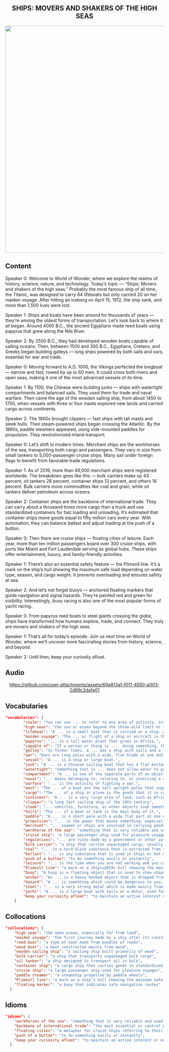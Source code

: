 <h2 align='center'>
SHIPS: MOVERS AND SHAKERS OF THE HIGH SEAS
</h2>

<div align='center'>
<img src='https://images.vexels.com/media/users/3/198464/raw/dc71daf849d5e598ae10593cd46f4b6c-evolution-of-ships-timeline-infographic.jpg' width=720px>
</div>

## Content

Speaker 0: Welcome to World of Wonder, where we explore the realms of history, science, nature, and technology. Today’s topic — “Ships: Movers and shakers of the high seas.” Probably the most famous ship of all time, the Titanic, was designed to carry 64 lifeboats but only carried 20 on her maiden voyage. After hitting an iceberg on April 15, 1912, the ship sank, and more than 1,500 lives were lost.

Speaker 1: Ships and boats have been around for thousands of years — they’re among the oldest forms of transportation. Let’s look back to where it all began. Around 4000 B.C., the ancient Egyptians made reed boats using papyrus that grew along the Nile River.

Speaker 2: By 2500 B.C., they had developed wooden boats capable of sailing oceans. Then, between 1500 and 300 B.C., Egyptians, Cretans, and Greeks began building galleys — long ships powered by both sails and oars, essential for war and trade.

Speaker 0: Moving forward to A.D. 1000, the Vikings perfected the longboat — narrow and fast, rowed by up to 60 men. It could cross both rivers and open seas, making it one of the most advanced vessels of its time.

Speaker 1: By 1100, the Chinese were building junks — ships with watertight compartments and balanced sails. They used them for trade and naval warfare. Then came the age of the wooden sailing ship, from about 1450 to 1750, when vessels with three or four masts explored new lands and carried cargo across continents.

Speaker 2: The 1800s brought clippers — fast ships with tall masts and sleek hulls. Then steam-powered ships began crossing the Atlantic. By the 1880s, paddle steamers appeared, using side-mounted paddles for propulsion. They revolutionized inland transport.

Speaker 0: Let’s shift to modern times. Merchant ships are the workhorses of the sea, transporting both cargo and passengers. They vary in size from small tankers to 5,000-passenger cruise ships. Many sail under foreign flags to benefit from favorable trade regulations.

Speaker 1: As of 2016, more than 49,000 merchant ships were registered worldwide. The breakdown goes like this — bulk carriers make up 43 percent, oil tankers 28 percent, container ships 13 percent, and others 16 percent. Bulk carriers move commodities like coal and grain, while oil tankers deliver petroleum across oceans.

Speaker 2: Container ships are the backbone of international trade. They can carry about a thousand times more cargo than a truck and use standardized containers for fast loading and unloading. It’s estimated that container ships move goods equal to fifty million cars every year. With automation, they can balance ballast and adjust loading at the push of a button.

Speaker 0: Then there are cruise ships — floating cities of leisure. Each year, more than ten million passengers board over 300 cruise ships, with ports like Miami and Fort Lauderdale serving as global hubs. These ships offer entertainment, luxury, and family-friendly activities.

Speaker 1: There’s also an essential safety feature — the Plimsoll line. It’s a mark on the ship’s hull showing the maximum safe load depending on water type, season, and cargo weight. It prevents overloading and ensures safety at sea.

Speaker 2: And let’s not forget buoys — anchored floating markers that guide navigation and signal hazards. They’re painted red and green for visibility. Interestingly, buoy racing is also one of the most popular forms of yacht racing.

Speaker 0: From papyrus reed boats to steel giants crossing the globe, ships have transformed how humans explore, trade, and connect. They truly are movers and shakers of the high seas.

Speaker 1: That’s all for today’s episode. Join us next time on World of Wonder, where we’ll uncover more fascinating stories from history, science, and beyond.

Speaker 2: Until then, keep your curiosity afloat.

## Audio


<div align='center'>





https://github.com/user-attachments/assets/69a813a1-f011-4550-a003-2d99c2da1e01





</div>


## Vocabularies

```json
"vocabularies": {
        "realm": "You can use ... to refer to any area of activity, interest, or thought.",
        "high seas": "the sea or ocean beyond the three-mile limit or territorial waters of a country",
        "lifeboat": "A ... is a small boat that is carried on a ship, which people on the ship use to escape when the ship is in danger of sinking",
        "maiden voyage": "The ... or flight of a ship or aircraft is the first official journey that it makes.",
        "papyrus": "... is a tall water plant that grows in Africa.",
        "capable of": "If a person or thing is ...  doing something, they have the ability to do it.",
        "galley": "In former times, a ... was a ship with sails and a lot of oars, which was often rowed by slaves or prisoners.",
        "oar": "Oars are long poles with a wide, flat blade at one end which are used for rowing a boat.",
        "vessel": "A ... is a ship or large boat.",
        "junk": "A ... is a Chinese sailing boat that has a flat bottom and square sails.",
        "watertight": "Something that is ... does not allow water to pass through it, for example because it is tightly sealed.",
        "compartment": "A ... is one of the separate parts of an object that is used for keeping things in.",
        "naval": "... means belonging to, relating to, or involving a country's navy.",
        "warfare": "... is the activity of fighting a war.",
        "mast": "The ... of a boat are the tall upright poles that support its sails.",
        "cargo": "The ... of a ship or plane is the goods that it is carrying",
        "continent": "A ... is a very large area of land, such as Africa or Asia, that consists of several countries.",
        "clipper": "a long fast sailing ship of the 19th century",
        "sleek": "... vehicles, furniture, or other objects look smooth, shiny, and expensive.",
        "hulls": "The ... of a boat or tank is the main body of it.",
        "paddle": "A ... is a short pole with a wide flat part at one end or at both ends. You hold it in your hands and use it as an oar to move a small boat through water.",
        "propulsion": "... is the power that moves something, especially a vehicle, in a forward direction.",
        "merchant": "... seamen or ships are involved in carrying goods for trade.",
        "workhorse of the sea": "something that is very reliable and used for hard work over a long time",
        "cruise ship": "a large passenger ship used for pleasure voyages",
        "regulations": "... are rules made by a government or other authority in order to control the way something is done or the way people behave.",
        "bulk carrier": "a ship that carries unpackaged cargo, usually consisting of a single dry commodity, such as coal or grain",
        "coal": "... is a hard black substance that is extracted from the ground and burned as fuel.",
        "ballast": "... is any substance that is used in ships or hot-air balloons to make them heavier and more stable. ... usually consists of water, sand, or iron.",
        "push of a button": "to do something easily or instantly",
        "leisure": "... is the time when you are not working and you can relax and do things that you enjoy.",
        "Plimsoll line": "a mark on a ship\u2019s hull showing the maximum safe",
        "buoy": "A buoy is a floating object that is used to show ships and boats where they can go and to warn them of danger.",
        "anchor": "An ... is a heavy hooked object that is dropped from a boat into the water at the end of a chain in order to make the boat stay in one place.",
        "hazard": "A ... is something which could be dangerous to you, your health or safety, or your plans or reputation.",
        "steel": "... is a very strong metal which is made mainly from iron. Steel is used for making many things, for example bridges, buildings, vehicles, and cutlery.",
        "yacht": "A ... is a large boat with sails or a motor, used for racing or pleasure trips.",
        "keep your curiosity afloat": "to maintain an active interest or enthusiasm, using a nautical metaphor"
    }
```

## Collocations

```json
"collocations": {
    "high seas": "the open ocean, especially far from land",
    "maiden voyage": "the first journey made by a ship after its construction",
    "reed boat": "a type of boat made from bundles of reeds",
    "wood boat": "a boat constructed mainly from wood",
    "wooden sailing ship": "a sailing ship built primarily of wood",
    "bulk carrier": "a ship that transports unpackaged bulk cargo",
    "oil tanker": "a ship designed to transport oil in bulk",
    "container ship": "a cargo ship that carries goods in standardized containers",
    "cruise ship": "a large passenger ship used for pleasure voyages",
    "paddle steamer": "a steamship propelled by paddle wheels",
    "Plimsoll line": "a mark on a ship’s hull showing the maximum safe loading limit",
    "floating marker": "a buoy that indicates safe navigation routes"
  }
```


## Idioms

```json
"idioms": {
    "workhorses of the sea": "something that is very reliable and used for hard work over a long time",
    "backbone of international trade": "the most essential or central part of a system",
    "floating cities": "a metaphor for cruise ships referring to their size and amenities",
    "push of a button": "to do something easily or instantly",
    "keep your curiosity afloat": "to maintain an active interest or enthusiasm, using a nautical metaphor"
  }
```
